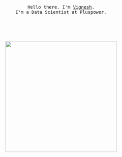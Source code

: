 <p align="center">
  <br>
  <br>
  <br>
  <samp>Hello there. I'm <a href="https://read.cv/vignesh.sankardas">Vignesh</a>.<br> I'm a Data Scientist at Pluspower.<br><br></samp>
  <br>
  <br>
  <br>
  <br>
  <img src="https://media.giphy.com/media/IThjAlJnD9WNO/giphy.gif" width="350" />
</p>
